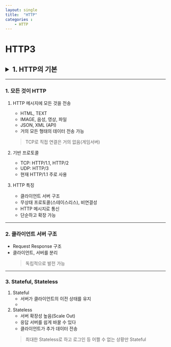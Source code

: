 ```yaml
---
layout: single
title:  "HTTP"
categories : 
    - HTTP
---
```


# HTTP3

## <details><summary>1. HTTP의 기본</summary>Hyper Text Transfer Protocol</details>
---

### 1. 모든 것이 HTTP
1. HTTP 메시지에 모든 것을 전송
   - HTML, TEXT
   - IMAGE, 음성, 영상, 파일
   - JSON, XML (API)
   - 거의 모든 형태의 데이터 전송 가능
    > TCP로 직접 연결은 거의 없음(게임서버)

2. 기반 프로토콜
    - TCP: HTTP/1.1, HTTP/2
    - UDP: HTTP/3
    - 현재 HTTP/1.1 주로 사용

3. HTTP 특징
   - 클라이언트 서버 구조
   - 무상태 프로토콜(스테이스리스), 비연결성
   - HTTP 메시지로 통신
   - 단순하고 확장 가능

---

### 2. 클라이언트 서버 구조
   - Request Response 구조
   - 클라이언트, 서버를 분리
        > 독립적으로 발전 가능

---

### 3. Stateful, Stateless
  1.  Stateful
       - 서버가 클라이언트의 이전 상태를 유지
       - 
  2.  Stateless
       - 서버 확장성 높음(Scale Out)
       - 응답 서버를 쉽게 바꿀 수 있다
       - 클라이언트가 추가 데이터 전송
        > 최대한 Stateless로 하고 로그인 등 어쩔 수 없는 상황만 Stateful